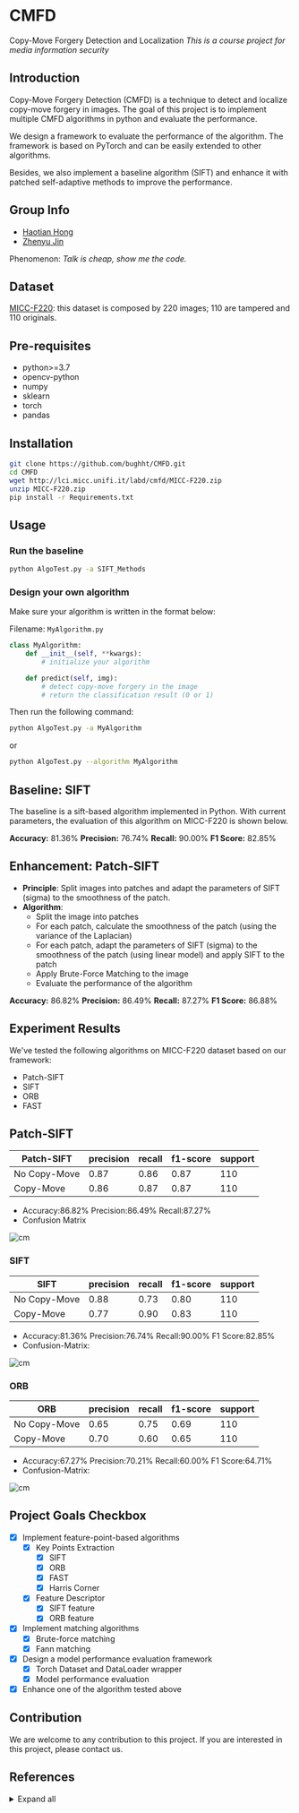 # CMFD

Copy-Move Forgery Detection and Localization
*This is a course project for media information security*

## Introduction

Copy-Move Forgery Detection (CMFD) is a technique to detect and localize copy-move forgery in images. The goal of this project is to implement multiple CMFD algorithms in python and evaluate the performance.

We design a framework to evaluate the performance of the algorithm. The framework is based on PyTorch and can be easily extended to other algorithms.

Besides, we also implement a baseline algorithm (SIFT) and enhance it with patched self-adaptive methods to improve the performance.

## Group Info

+ [Haotian Hong](https://github.com/bughht)
+ [Zhenyu Jin](https://github.com/getOcr)

Phenomenon: *Talk is cheap, show me the code.*

## Dataset

[MICC-F220](http://lci.micc.unifi.it/labd/cmfd/MICC-F220.zip): this dataset is composed by 220 images; 110 are tampered and 110 originals.

## Pre-requisites

+ python>=3.7
+ opencv-python
+ numpy
+ sklearn
+ torch
+ pandas

## Installation

```bash
git clone https://github.com/bughht/CMFD.git
cd CMFD
wget http://lci.micc.unifi.it/labd/cmfd/MICC-F220.zip
unzip MICC-F220.zip
pip install -r Requirements.txt
```

## Usage

### Run the baseline

```bash
python AlgoTest.py -a SIFT_Methods
```

### Design your own algorithm

Make sure your algorithm is written in the format below:

Filename: `MyAlgorithm.py`

```python
class MyAlgorithm:
    def __init__(self, **kwargs):
        # initialize your algorithm

    def predict(self, img):
        # detect copy-move forgery in the image
        # return the classification result (0 or 1)
```

Then run the following command:

```bash
python AlgoTest.py -a MyAlgorithm
```

or

```bash
python AlgoTest.py --algorithm MyAlgorithm
```



## Baseline: SIFT

The baseline is a sift-based algorithm implemented in Python. With current parameters, the evaluation of this algorithm on MICC-F220 is shown below.

**Accuracy:** 81.36%
**Precision:** 76.74%
**Recall:** 90.00%
**F1 Score:** 82.85%

## Enhancement: Patch-SIFT

+ **Principle**: Split images into patches and adapt the parameters of SIFT (sigma) to the smoothness of the patch.
+ **Algorithm**:
  + Split the image into patches
  + For each patch, calculate the smoothness of the patch (using the variance of the Laplacian)
  + For each patch, adapt the parameters of SIFT (sigma) to the smoothness of the patch (using linear model) and apply SIFT to the patch
  + Apply Brute-Force Matching to the image
  + Evaluate the performance of the algorithm

**Accuracy:** 86.82%
**Precision:** 86.49%
**Recall:** 87.27%
**F1 Score:** 86.88%

## Experiment Results

We've tested the following algorithms on MICC-F220 dataset based on our framework:

+ Patch-SIFT
+ SIFT
+ ORB
+ FAST

## Patch-SIFT

| Patch-SIFT   | precision | recall | f1-score | support |
| ------------ | :-------- | :----- | :------- | :------ |
| No Copy-Move | 0.87      | 0.86   | 0.87     | 110     |
| Copy-Move    | 0.86      | 0.87   | 0.87     | 110     |

+ Accuracy:86.82% Precision:86.49% Recall:87.27%
+ Confusion Matrix

![cm](img/cm_PATCH_SIFT.png)

### SIFT

| SIFT         | precision | recall | f1-score | support |
| ------------ | :-------- | :----- | :------- | :------ |
| No Copy-Move | 0.88      | 0.73   | 0.80     | 110     |
| Copy-Move    | 0.77      | 0.90   | 0.83     | 110     |

+ Accuracy:81.36% Precision:76.74% Recall:90.00% F1 Score:82.85%
+ Confusion-Matrix:

![cm](img/cm_SIFT.png)

### ORB

| ORB          | precision | recall | f1-score | support |
| ------------ | :-------- | :----- | :------- | :------ |
| No Copy-Move | 0.65      | 0.75   | 0.69     | 110     |
| Copy-Move    | 0.70      | 0.60   | 0.65     | 110     |

+ Accuracy:67.27% Precision:70.21% Recall:60.00% F1 Score:64.71%
+ Confusion-Matrix:

![cm](img/cm_ORB.png)

## Project Goals Checkbox

+ [x] Implement feature-point-based algorithms
  + [x] Key Points Extraction
    + [x] SIFT
    + [x] ORB
    + [x] FAST
    + [x] Harris Corner
  + [x] Feature Descriptor
    + [x] SIFT feature
    + [x] ORB feature
+ [x] Implement matching algorithms
  + [x] Brute-force matching
  + [x] Fann matching
+ [x] Design a model performance evaluation framework
  + [x] Torch Dataset and DataLoader wrapper
  + [x] Model performance evaluation
+ [x] Enhance one of the algorithm tested above

## Contribution

We are welcome to any contribution to this project. If you are interested in this project, please contact us.

## References

<details>
<summary>
Expand all
</summary>
<pre>
[1]		FADL S M, SEMARY N A. Robust copy--move forgery revealing in digital images using polar coordinate system[J]. Neurocomputing, 2017, 265: 57-65.
[2]		LEE J C, CHANG C P, CHEN W K. Detection of copy--move image forgery using histogram of orientated gradients[J]. Information Sciences, 2015, 321: 250-262.
[3]		ULIYAN D M, JALAB H A, ABDUL WAHAB A W. Image region duplication forgery detection based on angular radial partitioning and Harris key-points[J]. Symmetry, 2016, 8(7): 62.
[4]		HOSNY K M, HAMZA H M, LASHIN N A. Copy-move forgery detection of duplicated objects using accurate PCET moments and morphological operators[J]. The Imaging Science Journal, 2018, 66(6): 330-345.
[5]		SZEGEDY C, LIU W, JIA Y. Going deeper with convolutions[J/OL]. Proceedings of the IEEE Computer Society Conference on Computer Vision and Pattern Recognition, 2015, 07-12-June: 1-9. DOI:10.1109/CVPR.2015.7298594.
[6]		KUZNETSOV A, MYASNIKOV V. A new copy-move forgery detection algorithm using image preprocessing procedure[J]. Procedia engineering, 2017, 201: 436-444.
[7]		PUN C M, CHUNG J L. A two-stage localization for copy-move forgery detection[J]. Information Sciences, 2018, 463: 33-55.
[8]		JWAID M F, BARASKAR T N. Detection of Copy-Move Image Forgery Using Local Binary Pattern with Discrete Wavelet Transform and Principle Component Analysis[C/OL]//2017 International Conference on Computing, Communication, Control and Automation (ICCUBEA). 2017: 1-6. DOI:10.1109/ICCUBEA.2017.8463695.
[9]		DIXIT R, NASKAR R, SAHOO A. Copy-move forgery detection exploiting statistical image features[C/OL]//2017 International Conference on Wireless Communications, Signal Processing and Networking (WiSPNET). 2017: 2277-2281. DOI:10.1109/WiSPNET.2017.8300165.
[10]	HILAL A, HAMZEH T, CHANTAF S. Copy-move forgery detection using principal component analysis and discrete cosine transform[C/OL]//2017 Sensors Networks Smart and Emerging Technologies (SENSET). 2017: 1-4. DOI:10.1109/SENSET.2017.8125021.
[11]	SÁNCHEZ J, MONZÓN N, SALGADO DE LA NUEZ A. An analysis and implementation of the harris corner detector[J]. Image Processing On Line, 2018.
[12]	LOWE D G. Distinctive image features from scale-invariant keypoints[J]. International journal of computer vision, 2004, 60: 91-110.
[13]	MUZAFFER G, ULUTAS G. A fast and effective digital image copy move forgery detection with binarized SIFT[C/OL]//2017 40th International Conference on Telecommunications and Signal Processing (TSP). 2017: 595-598. DOI:10.1109/TSP.2017.8076056.
[14]	SHAHROUDNEJAD A, RAHMATI M. Copy-move forgery detection in digital images using affine-SIFT[C/OL]//2016 2nd International Conference of Signal Processing and Intelligent Systems (ICSPIS). 2016: 1-5. DOI:10.1109/ICSPIS.2016.7869896.
[15]	JIN G, WAN X. An improved method for SIFT-based copy–move forgery detection using non-maximum value suppression and optimized J-Linkage[J]. Signal Processing: Image Communication, 2017, 57: 113-125.
[16]	LEE J C. Copy-move image forgery detection based on Gabor magnitude[J]. Journal of visual communication and image representation, 2015, 31: 320-334.
[17]	ZANDI M, MAHMOUDI-AZNAVEH A, TALEBPOUR A. Iterative Copy-Move Forgery Detection Based on a New Interest Point Detector[J/OL]. IEEE Transactions on Information Forensics and Security, 2016, 11(11): 2499-2512. DOI:10.1109/TIFS.2016.2585118.
[18]	AMERINI I, BALLAN L, CALDELLI R. A SIFT-Based Forensic Method for Copy–Move Attack Detection and Transformation Recovery[J/OL]. IEEE Transactions on Information Forensics and Security, 2011, 6(3): 1099-1110. DOI:10.1109/TIFS.2011.2129512.
[19]	YADAV N, KAPDI R. Copy move forgery detection using SIFT and GMM[C/OL]//2015 5th Nirma University International Conference on Engineering (NUiCONE). 2015: 1-4. DOI:10.1109/NUICONE.2015.7449647.
[20]	ALBERRY H A, HEGAZY A A, SALAMA G I. A fast SIFT based method for copy move forgery detection[J]. Future Computing and Informatics Journal, 2018, 3(2): 159-165.
[21]	MOUSSA A M. A fast and accurate algorithm for copy-move forgery detection[C/OL]//2015 Tenth International Conference on Computer Engineering & Systems (ICCES). 2015: 281-285. DOI:10.1109/ICCES.2015.7393060.
[22]	LI J, LI X, YANG B. Segmentation-based image copy-move forgery detection scheme[J]. IEEE transactions on information forensics and security, 2014, 10(3): 507-518.
[23]	WANG X Y, LI S, LIU Y N. A new keypoint-based copy-move forgery detection for small smooth regions[J]. Multimedia Tools and Applications, 2017, 76: 23353-23382.
[24]	FISCHLER M A, BOLLES R C. Random sample consensus: a paradigm for model fitting with applications to image analysis and automated cartography[J]. Communications of the ACM, 1981, 24(6): 381-395.
[25]	AL-HAMMADI M M, EMMANUEL S. Improving SURF Based Copy-Move Forgery Detection Using Super Resolution[C/OL]//2016 IEEE International Symposium on Multimedia (ISM). 2016: 341-344. DOI:10.1109/ISM.2016.0075.
[26]	COZZOLINO D, POGGI G, VERDOLIVA L. Efficient Dense-Field Copy–Move Forgery Detection[J/OL]. IEEE Transactions on Information Forensics and Security, 2015, 10(11): 2284-2297. DOI:10.1109/TIFS.2015.2455334.


</pre>
</details>
